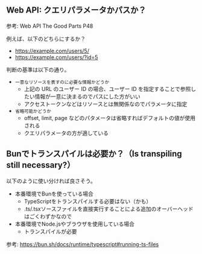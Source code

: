 ## Web API: クエリパラメータかパスか？

参考: Web API The Good Parts P48

例えば、以下のどちらにするか？

- https://example.com/users/5/
- https://example.com/users/?id=5

判断の基準は以下の通り。

- `一意なリソースを表すのに必要な情報かどうか`
  - 上記の URL のユーザー ID の場合、ユーザー ID を指定することで参照したい情報が一意に決まるのでパスにした方がいい
  - アクセストークンなどはリソースとは無関係なのでパラメータに指定
- `省略可能かどうか`
  - offset, limit, page などのパタメータは省略すればデフォルトの値が使用される
  - クエリパラメータの方が適している

## Bunでトランスパイルは必要か？（Is transpiling still necessary?）

以下のように使い分ければ良さそう。

- 本番環境でBunを使っている場合
    - TypeScriptをトランスパイルする必要はない（かも）
    - .ts/.tsxソースファイルを直接実行することによる追加のオーバーヘッドはごくわずかなので
- 本番環境でNode.jsやブラウザを使用している場合
    - トランスパイルが必要

参考: https://bun.sh/docs/runtime/typescript#running-ts-files
